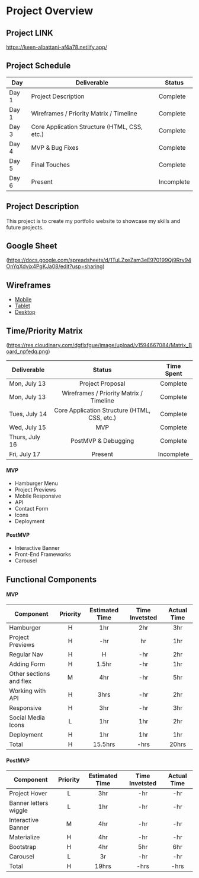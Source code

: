 # Project Overview
## Project LINK
https://keen-albattani-af4a78.netlify.app/
## Project Schedule

|  Day | Deliverable | Status
|---|---| ---|
|Day 1| Project Description | Complete
|Day 1| Wireframes / Priority Matrix / Timeline | Complete
|Day 3| Core Application Structure (HTML, CSS, etc.) | Complete
|Day 4| MVP & Bug Fixes | Complete
|Day 5| Final Touches | Complete
|Day 6| Present | Incomplete


## Project Description

This project is to create my portfolio website to showcase my skills and future projects.

## Google Sheet

(https://docs.google.com/spreadsheets/d/1TuLZxeZam3eE970199Qj9Rrv94OnYqXdvjx4PgKJa08/edit?usp=sharing)

## Wireframes

- [Mobile](https://res.cloudinary.com/dgflxfgue/image/upload/v1594665455/Moblie_Site_tnqk8m.png)
- [Tablet](https://res.cloudinary.com/dgflxfgue/image/upload/v1594665455/tablet_site_ouiaee.png)
- [Desktop](https://res.cloudinary.com/dgflxfgue/image/upload/v1594665455/desktop_site_foj419.png)

## Time/Priority Matrix
 (https://res.cloudinary.com/dgflxfgue/image/upload/v1594667084/Matrix_Board_npfedq.png)

 | Deliverable | Status | Time Spent|
 | --- | :---: |  :---: |
 | Mon, July 13 | Project Proposal| Complete|
 | Mon, July 13 | Wireframes / Priority Matrix / Timeline	 | Complete|
 | Tues, July 14| Core Application Structure (HTML, CSS, etc.)	 | Complete|
 | Wed, July 15 | MVP | Complete|
 | Thurs, July 16| PostMVP & Debugging | Complete|
 |Fri, July 17 | Present | Incomplete|

#### MVP

- Hamburger Menu
- Project Previews
- Mobile Responsive
- API
- Contact Form
- Icons
- Deployment
#### PostMVP

- Interactive Banner
- Front-End Frameworks
- Carousel

## Functional Components
#### MVP
| Component | Priority | Estimated Time | Time Invetsted | Actual Time |
| --- | :---: |  :---: | :---: | :---: |
| Hamburger | H | 1hr | 2hr | 3hr|
| Project Previews | H | -hr | hr | 1hr|
| Regular Nav | H | H | -hr | 2hr|
| Adding Form | H | 1.5hr| -hr | 1hr |
| Other sections and flex| M | 4hr | -hr | 5hr|
| Working with API | H | 3hrs| -hr | 2hr |
| Responsive | H | 3hr | -hr | 3hr|
| Social Media Icons | L | 1hr | 1hr | 2hr|
| Deployment | H | 1hr | 1hr | 1hr|
| Total | H | 15.5hrs| -hrs | 20hrs |

#### PostMVP
| Component | Priority | Estimated Time | Time Invetsted | Actual Time |
| --- | :---: |  :---: | :---: | :---: |
| Project Hover | L | 3hr | -hr | -hr|
| Banner letters wiggle | L | 1hr | -hr | -hr|
| Interactive Banner | M | 4hr | -hr | -hr|
| Materialize | H | 4hr | -hr | -hr|
| Bootstrap | H | 4hr | 5hr | 6hr|
| Carousel| L | 3r | -hr | -hr|
| Total | H | 19hrs| -hrs | -hrs |
